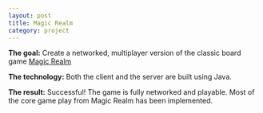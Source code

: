 ```yaml
---
layout: post
title: Magic Realm
category: project
---
```


**The goal:**
Create a networked, multiplayer version of the classic board game [Magic Realm](https://en.wikipedia.org/wiki/Magic_Realm)

**The technology:**
Both the client and the server are built using Java.

**The result:**
Successful! The game is fully networked and playable. Most of the core game play
from Magic Realm has been implemented. 
